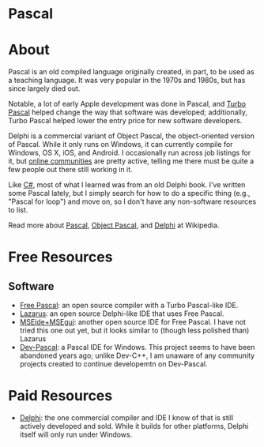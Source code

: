 # Pascal

# About

Pascal is an old compiled language originally created, in part, to be used as a teaching language. It was very popular in the 1970s and 1980s, but has since largely died out.

Notable, a lot of early Apple development was done in Pascal, and [Turbo Pascal](https://en.wikipedia.org/wiki/Turbo_Pascal) helped change the way that software was developed; additionally, Turbo Pascal helped lower the entry price for new software developers.

Delphi is a commercial variant of Object Pascal, the object-oriented version of Pascal. While it only runs on Windows, it can currently compile for Windows, OS X, iOS, and Android. I occasionally run across job listings for it, but [online communities](https://www.reddit.com/r/delphi/) are pretty active, telling me there must be quite a few people out there still working in it.

Like [C#](https://github.com/rnelson/learnsomethingnew/blob/master/programming_languages/csharp.md), most of what I learned was from an old Delphi book. I've written some Pascal lately, but I simply search for how to do a specific thing (e.g., "Pascal for loop") and move on, so I don't have any non-software resources to list.

Read more about [Pascal](https://en.wikipedia.org/wiki/Pascal_(programming_language)), [Object Pascal](https://en.wikipedia.org/wiki/Object_Pascal), and [Delphi](https://en.wikipedia.org/wiki/Delphi_(programming_language)) at Wikipedia.

# Free Resources

## Software

+ [Free Pascal](http://www.freepascal.org): an open source compiler with a Turbo Pascal-like IDE.
+ [Lazarus](http://www.lazarus.freepascal.org): an open source Delphi-like IDE that uses Free Pascal.
+ [MSEide+MSEgui](http://www.msegui.org): another open source IDE for Free Pascal. I have not tried this one out yet, but it looks similar to (though less polished than) Lazarus
+ [Dev-Pascal](http://bloodshed.net/devpascal.html): a Pascal IDE for Windows. This project seems to have been abandoned years ago; unlike Dev-C++, I am unaware of any community projects created to continue developemtn on Dev-Pascal.

# Paid Resources

+ [Delphi](http://www.embarcadero.com/products/delphi): the one commercial compiler and IDE I know of that is still actively developed and sold. While it builds for other platforms, Delphi itself will only run under Windows.
